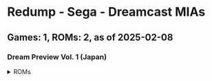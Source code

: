 # Redump - Sega - Dreamcast MIAs
## Games: 1, ROMs: 2, as of 2025-02-08
### Dream Preview Vol. 1 (Japan)
<details>
<summary>ROMs</summary>

- Dream Preview Vol. 1 (Japan) (Track 1).bin, CRC: ddf41288
- Dream Preview Vol. 1 (Japan) (Track 3).bin, CRC: 3a1c01de
</details>

